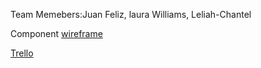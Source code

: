 Team Memebers:Juan Feliz, laura Williams, Leliah-Chantel

Component [wireframe](https://www.figma.com/file/lW3ANzOdjd3cR2NA9P8bim/Youtube-clone?node-id=0%3A1&t=xN98ZpPIZeD3KmgE-1)

[Trello](https://trello.com/b/AeAUnxO3/youtube-clone)
